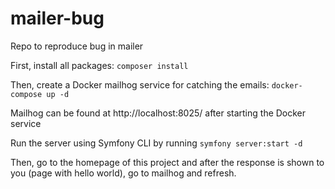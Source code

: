 # mailer-bug
Repo to reproduce bug in mailer


First, install all packages:
`composer install`

Then, create a Docker mailhog service for catching the emails:
`docker-compose up -d`

Mailhog can be found at http://localhost:8025/ after starting the Docker service

Run the server using Symfony CLI by running `symfony server:start -d`

Then, go to the homepage of this project and after the response is shown to you (page with hello world), go to mailhog and refresh.
